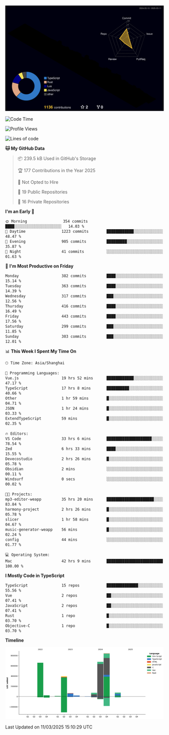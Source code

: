 ![](./profile-3d-contrib/profile-night-rainbow.svg)

<!--START_SECTION:waka-->
![Code Time](http://img.shields.io/badge/Code%20Time-3%2C221%20hrs%2038%20mins-blue)

![Profile Views](http://img.shields.io/badge/Profile%20Views-11-blue)

![Lines of code](https://img.shields.io/badge/From%20Hello%20World%20I%27ve%20Written-2.8%20million%20lines%20of%20code-blue)

**🐱 My GitHub Data** 

> 📦 239.5 kB Used in GitHub's Storage 
 > 
> 🏆 177 Contributions in the Year 2025
 > 
> 🚫 Not Opted to Hire
 > 
> 📜 19 Public Repositories 
 > 
> 🔑 16 Private Repositories 
 > 
**I'm an Early 🐤** 

```text
🌞 Morning                354 commits         ████░░░░░░░░░░░░░░░░░░░░░   14.03 % 
🌆 Daytime                1223 commits        ████████████░░░░░░░░░░░░░   48.47 % 
🌃 Evening                905 commits         █████████░░░░░░░░░░░░░░░░   35.87 % 
🌙 Night                  41 commits          ░░░░░░░░░░░░░░░░░░░░░░░░░   01.63 % 
```
📅 **I'm Most Productive on Friday** 

```text
Monday                   382 commits         ████░░░░░░░░░░░░░░░░░░░░░   15.14 % 
Tuesday                  363 commits         ████░░░░░░░░░░░░░░░░░░░░░   14.39 % 
Wednesday                317 commits         ███░░░░░░░░░░░░░░░░░░░░░░   12.56 % 
Thursday                 416 commits         ████░░░░░░░░░░░░░░░░░░░░░   16.49 % 
Friday                   443 commits         ████░░░░░░░░░░░░░░░░░░░░░   17.56 % 
Saturday                 299 commits         ███░░░░░░░░░░░░░░░░░░░░░░   11.85 % 
Sunday                   303 commits         ███░░░░░░░░░░░░░░░░░░░░░░   12.01 % 
```


📊 **This Week I Spent My Time On** 

```text
🕑︎ Time Zone: Asia/Shanghai

💬 Programming Languages: 
Vue.js                   19 hrs 52 mins      ████████████░░░░░░░░░░░░░   47.17 % 
TypeScript               17 hrs 8 mins       ██████████░░░░░░░░░░░░░░░   40.66 % 
Other                    1 hr 59 mins        █░░░░░░░░░░░░░░░░░░░░░░░░   04.71 % 
JSON                     1 hr 24 mins        █░░░░░░░░░░░░░░░░░░░░░░░░   03.33 % 
ExtendTypeScript         59 mins             █░░░░░░░░░░░░░░░░░░░░░░░░   02.35 % 

🔥 Editors: 
VS Code                  33 hrs 6 mins       ████████████████████░░░░░   78.54 % 
Zed                      6 hrs 33 mins       ████░░░░░░░░░░░░░░░░░░░░░   15.55 % 
Devecostudio             2 hrs 26 mins       █░░░░░░░░░░░░░░░░░░░░░░░░   05.78 % 
Obsidian                 2 mins              ░░░░░░░░░░░░░░░░░░░░░░░░░   00.11 % 
Windsurf                 0 secs              ░░░░░░░░░░░░░░░░░░░░░░░░░   00.02 % 

🐱‍💻 Projects: 
mp3-editor-weapp         35 hrs 20 mins      █████████████████████░░░░   83.84 % 
harmony-project          2 hrs 26 mins       █░░░░░░░░░░░░░░░░░░░░░░░░   05.78 % 
slicer                   1 hr 58 mins        █░░░░░░░░░░░░░░░░░░░░░░░░   04.67 % 
music-generator-weapp    56 mins             █░░░░░░░░░░░░░░░░░░░░░░░░   02.24 % 
config                   44 mins             ░░░░░░░░░░░░░░░░░░░░░░░░░   01.77 % 

💻 Operating System: 
Mac                      42 hrs 9 mins       █████████████████████████   100.00 % 
```

**I Mostly Code in TypeScript** 

```text
TypeScript               15 repos            ██████████████░░░░░░░░░░░   55.56 % 
Vue                      2 repos             ██░░░░░░░░░░░░░░░░░░░░░░░   07.41 % 
JavaScript               2 repos             ██░░░░░░░░░░░░░░░░░░░░░░░   07.41 % 
Rust                     1 repo              █░░░░░░░░░░░░░░░░░░░░░░░░   03.70 % 
Objective-C              1 repo              █░░░░░░░░░░░░░░░░░░░░░░░░   03.70 % 
```



**Timeline**

![Lines of Code chart](https://raw.githubusercontent.com/kevinxft/kevinxft/main/assets/bar_graph.png)


 Last Updated on 11/03/2025 15:10:29 UTC
<!--END_SECTION:waka-->